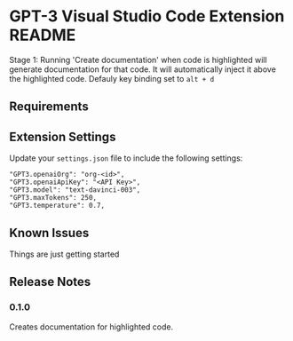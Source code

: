 # GPT-3 Visual Studio Code Extension README

Stage 1: Running 'Create documentation' when code is highlighted will generate documentation for that code. It will automatically inject it above the highlighted code.
Defauly key binding set to `alt + d`


## Requirements

## Extension Settings
Update your `settings.json` file to include the following settings:

    "GPT3.openaiOrg": "org-<id>",
    "GPT3.openaiApiKey": "<API Key>",
    "GPT3.model": "text-davinci-003",
    "GPT3.maxTokens": 250,
    "GPT3.temperature": 0.7,

## Known Issues

Things are just getting started

## Release Notes
### 0.1.0
Creates documentation for highlighted code.
